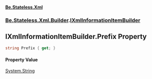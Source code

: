 #### [Be.Stateless.Xml](README.md 'README')
### [Be.Stateless.Xml.Builder](Be.Stateless.Xml.Builder.md 'Be.Stateless.Xml.Builder').[IXmlInformationItemBuilder](IXmlInformationItemBuilder.md 'Be.Stateless.Xml.Builder.IXmlInformationItemBuilder')

## IXmlInformationItemBuilder.Prefix Property

```csharp
string Prefix { get; }
```

#### Property Value
[System.String](https://docs.microsoft.com/en-us/dotnet/api/System.String 'System.String')